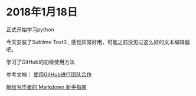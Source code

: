 # 2018年1月18日

正式开始学习python

今天安装了Sublime Text3 , 感觉灰常好用，可能之前没见过这么好的文本编辑器吧。

学习了GitHub的初级使用方法

参考文档：
[使用GitHub进行团队合作](http://xiaocong.github.io/blog/2013/03/20/team-collaboration-with-github/)

[献给写作者的 Markdown 新手指南](https://www.jianshu.com/p/q81RER)